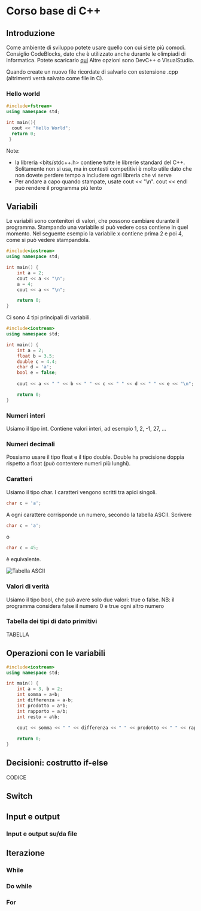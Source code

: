 # Corso base di C++

## Introduzione
Come ambiente di sviluppo potete usare quello con cui siete più comodi.
Consiglio CodeBlocks, dato che è utilizzato anche durante le olimpiadi di informatica.
Potete scaricarlo [qui](https://www.codeblocks.org/downloads/binaries/)
Altre opzioni sono DevC++ o VisualStudio.

Quando create un nuovo file ricordate di salvarlo con estensione .cpp (altrimenti verrà salvato come file in C).

### Hello world

```C++
#include<fstream>
using namespace std;

int main(){
  cout << "Hello World";
  return 0;
 }
```

Note:
- la libreria <bits/stdc++.h> contiene tutte le librerie standard del C++. Solitamente non si usa, ma in contesti competitivi è molto utile dato che non dovete perdere tempo a includere ogni libreria che vi serve
- Per andare a capo quando stampate, usate cout << "\n". cout << endl può rendere il programma più lento

## Variabili
Le variabili sono contenitori di valori, che possono cambiare durante il programma.
Stampando una variabile si può vedere cosa contiene in quel momento.
Nel seguente esempio la variabile x contiene prima 2 e poi 4, come si può vedere stampandola.

```C++
#include<iostream>
using namespace std;

int main() {
    int a = 2;
    cout << a << "\n";
    a = 4;
    cout << a << "\n";

    return 0;
}
```

Ci sono 4 tipi principali di variabili.

```C++
#include<iostream>
using namespace std;

int main() {
    int a = 2;
    float b = 3.5;
    double c = 4.4;
    char d = 'a';
    bool e = false;
    
    cout << a << " " << b << " " << c << " " << d << " " << e << "\n";

    return 0;
}
```

### Numeri interi
Usiamo il tipo int.
Contiene valori interi, ad esempio 1, 2, -1, 27, ...

### Numeri decimali
Possiamo usare il tipo float e il tipo double.
Double ha precisione doppia rispetto a float (può contentere numeri più lunghi).

### Caratteri
Usiamo il tipo char.
I caratteri vengono scritti tra apici singoli.
```C++
char c = 'a';
```
A ogni carattere corrisponde un numero, secondo la tabella ASCII.
Scrivere
```C++
char c = 'a';
```
o
```C++
char c = 45;
```
è equivalente.

![Tabella ASCII]([asciiTable.svg])

### Valori di verità
Usiamo il tipo bool, che può avere solo due valori: true o false.
NB: il programma considera false il numero 0 e true ogni altro numero

### Tabella dei tipi di dato primitivi
TABELLA

## Operazioni con le variabili
```C++
#include<iostream>
using namespace std;

int main() {
    int a = 3, b = 2;
    int somma = a+b;
    int differenza = a-b;
    int prodotto = a*b;
    int rapporto = a/b;
    int resto = a%b;

    cout << somma << " " << differenza << " " << prodotto << " " << rapporto << " " << resto;
    
    return 0;
}
```

## Decisioni: costrutto if-else
CODICE

## Switch

## Input e output
### Input e output su/da file

## Iterazione
### While
### Do while
### For

